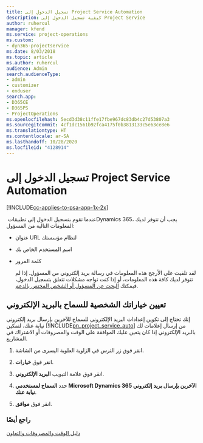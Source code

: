 ```yaml
---
title: تسجيل الدخول إلى Project Service Automation
description: كيفية تسجيل الدخول إلى Project Service
author: ruhercul
manager: kfend
ms.service: project-operations
ms.custom:
- dyn365-projectservice
ms.date: 8/03/2018
ms.topic: article
ms.author: ruhercul
audience: Admin
search.audienceType:
- admin
- customizer
- enduser
search.app:
- D365CE
- D365PS
- ProjectOperations
ms.openlocfilehash: 5ecd3d38c11ffe17fbe967dc83db4c27d53807a3
ms.sourcegitcommit: 4cf1dc1561b92fca4175f0b3813133c5e63ce8e6
ms.translationtype: HT
ms.contentlocale: ar-SA
ms.lasthandoff: 10/28/2020
ms.locfileid: "4128914"
---
```

# <a name="sign-in-to-project-service-automation"></a>تسجيل الدخول إلى Project Service Automation

[!INCLUDE[cc-applies-to-psa-app-1x-2x](../includes/cc-applies-to-psa-app-1x-2x.md)]

عندما تقوم بتسجيل الدخول إلى تطبيقات ‏Dynamics 365، يجب أن تتوفر لديك المعلومات التالية من المسؤول:  
  
- عنوان URL لنظام مؤسستك  
  
- اسم المستخدم الخاص بك  
  
- كلمة المرور  
  
  لقد تلقيت على الأرجح هذه المعلومات في رسالة بريد إلكتروني من المسؤول. إذا لم تتوفر لديك كافة هذه المعلومات، أو إذا كنت تواجه مشكلات تتعلق بتسجيل الدخول، فيمكنك [البحث عن المسؤول أو الشخص المختص بالدعم](https://docs.microsoft.com/dynamics365/customerengagement/on-premises/basics/find-administrator-support).  
  
## <a name="set-your-personal-options-to-allow-email"></a>تعيين خياراتك الشخصية للسماح بالبريد الإلكتروني  
 إنك تحتاج إلى تكوين إعدادات البريد الإلكتروني للسماح للآخرين بإرسال بريد إلكتروني نيابة عنك، لتمكين [!INCLUDE[pn_project_service_auto](../includes/pn-project-service-auto.md)] من إرسال إعلامات لك بالبريد الإلكتروني إذا كان يتعين عليك الموافقة على الوقت والمصروفات أو الاشتراك في المشاريع.  
  
1.  انقر فوق زر الترس في الزاوية العلوية اليسرى من الشاشة.  
  
2.  انقر فوق **خيارات**.  
  
3.  انقر فوق علامة التبويب **البريد الإلكتروني**.  
  
4.  حدد **السماح لمستخدمي Microsoft Dynamics 365 الآخرين بإرسال بريد إلكتروني نيابة عنك**.  
  
5.  انقر فوق **موافق**.  
  
### <a name="see-also"></a>راجع أيضًا  
 [دليل الوقت والمصروفات والتعاون](../psa/time-expense-collaboration-guide.md)
